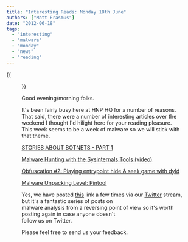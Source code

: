 ```yaml
---
title: "Interesting Reads: Monday 18th June"
authors: ["Matt Erasmus"]
date: "2012-06-18"
tags: 
  - "interesting"
  - "malware"
  - "monday"
  - "news"
  - "reading"
---
```

{{<figure src="images/banner.png" alt="Banner" width="50%">}}

Good evening/morning folks.  
  
It's been fairly busy here at HNP HQ for a number of reasons. That said, there were a number of interesting articles over the weekend I thought I'd hilight here for your reading pleasure. This week seems to be a week of malware so we will stick with that theme.  
  
[STORIES ABOUT BOTNETS - PART 1](http://blog.fireeye.com/research/2012/06/stories-about-botnets-part-1.html)  
  
  
  
[Malware Hunting with the Sysinternals Tools (video)](http://channel9.msdn.com/Events/TechEd/NorthAmerica/2012/SIA302)  
  
  
  
[Obfuscation #2: Playing entrypoint hide & seek game with dyld](http://reverse.put.as/2012/02/07/obfuscation-2-playing-entrypoint-hide-seek-game-with-dyld/)  
  
  
  
[Malware Unpacking Level: Pintool](http://jbremer.org/malware-unpacking-level-pintool/)  
  
  
  
Yes, we have posted [this](http://fumalwareanalysis.blogspot.de/p/malware-analysis-tutorials-reverse.html) link a few times via our [Twitter](http://twitter.com/projecthoneynet) stream, but it's a fantastic series of posts on  
malware analysis from a reversing point of view so it's worth posting again in case anyone doesn't  
follow us on Twitter.  
  
Please feel free to send us your feedback.
